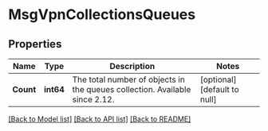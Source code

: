 # MsgVpnCollectionsQueues

## Properties
Name | Type | Description | Notes
------------ | ------------- | ------------- | -------------
**Count** | **int64** | The total number of objects in the queues collection. Available since 2.12. | [optional] [default to null]

[[Back to Model list]](../README.md#documentation-for-models) [[Back to API list]](../README.md#documentation-for-api-endpoints) [[Back to README]](../README.md)

